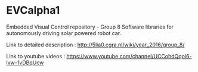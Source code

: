 # EVCalpha1
Embedded Visual Control repository - Group 8
Software libraries for autonomously driving solar powered robot car.

Link to detailed description : http://5lia0.cgra.nl/wiki/year_2016/group_8/

Link to youtube videos : https://www.youtube.com/channel/UCCohdQqol6-lvw-1vDBqUcw
